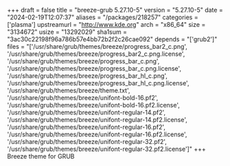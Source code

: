 +++
draft = false
title = "breeze-grub 5.27.10-5"
version = "5.27.10-5"
date = "2024-02-19T12:07:37"
aliases = "/packages/218257"
categories = ['plasma']
upstreamurl = "http://www.kde.org"
arch = "x86_64"
size = "3134672"
usize = "13292029"
sha1sum = "3ac30c22198f96a786b57e4bb72b2f2c26cae092"
depends = "['grub2']"
files = "['/usr/share/grub/themes/breeze/progress_bar2_c.png', '/usr/share/grub/themes/breeze/progress_bar2_c.png.license', '/usr/share/grub/themes/breeze/progress_bar_c.png', '/usr/share/grub/themes/breeze/progress_bar_c.png.license', '/usr/share/grub/themes/breeze/progress_bar_hl_c.png', '/usr/share/grub/themes/breeze/progress_bar_hl_c.png.license', '/usr/share/grub/themes/breeze/theme.txt', '/usr/share/grub/themes/breeze/unifont-bold-16.pf2', '/usr/share/grub/themes/breeze/unifont-bold-16.pf2.license', '/usr/share/grub/themes/breeze/unifont-regular-14.pf2', '/usr/share/grub/themes/breeze/unifont-regular-14.pf2.license', '/usr/share/grub/themes/breeze/unifont-regular-16.pf2', '/usr/share/grub/themes/breeze/unifont-regular-16.pf2.license', '/usr/share/grub/themes/breeze/unifont-regular-32.pf2', '/usr/share/grub/themes/breeze/unifont-regular-32.pf2.license']"
+++
Breeze theme for GRUB